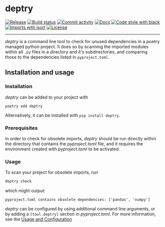 
# deptry


[![Release](https://img.shields.io/github/v/release/fpgmaas/deptry)](https://img.shields.io/github/v/release/fpgmaas/deptry)
[![Build status](https://img.shields.io/github/workflow/status/fpgmaas/deptry/merge-to-main)](https://img.shields.io/github/workflow/status/fpgmaas/deptry/merge-to-main)
[![Commit activity](https://img.shields.io/github/commit-activity/m/fpgmaas/deptry)](https://img.shields.io/github/commit-activity/m/fpgmaas/deptry)
[![Docs](https://img.shields.io/badge/docs-gh--pages-blue)](https://fpgmaas.github.io/deptry/)
[![Code style with black](https://img.shields.io/badge/code%20style-black-000000.svg)](https://github.com/psf/black)
[![Imports with isort](https://img.shields.io/badge/%20imports-isort-%231674b1)](https://pycqa.github.io/isort/)
[![License](https://img.shields.io/github/license/fpgmaas/deptry)](https://img.shields.io/github/license/fpgmaas/deptry)

---

_deptry_ is a command line tool to check for unused dependencies in a poetry managed python project. It does so by scanning the imported modules within all `.py` files in 
a directory and it's subdirectories, and comparing those to the dependencies listed in `pyproject.toml`. 

## Installation and usage

### Installation

_deptry_ can be added to your project with 

```
poetry add deptry
```

Alternatively, it can be installed with `pip install deptry`.

### Prerequisites

In order to check for obsolete imports, _deptry_ should be run directly within the directory that contains the _pyproject.toml_ file, and it requires the environment created with _pyproject.toml_ to be activated.

### Usage

To scan your project for obsolete imports, run

```sh
deptry check
```

which might output:

```
pyproject.toml contains obsolete dependencies: ['pandas', 'numpy']
```

_deptry_ can be configured by using additional command line arguments, or 
by adding a `[tool.deptry]` section in _pyproject.toml_. For more information, see the [Usage and Configuration](./usage.md)

